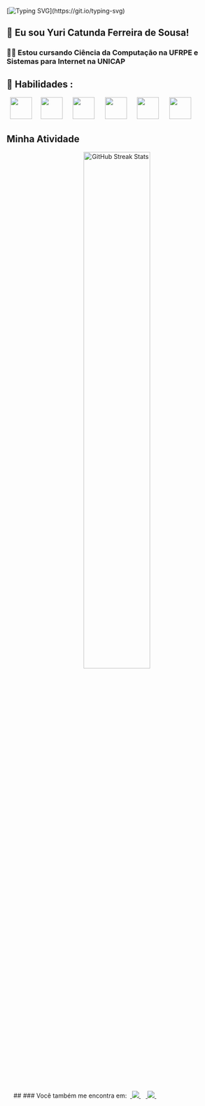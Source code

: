 [![Typing SVG](https://readme-typing-svg.demolab.com?font=Fira+Code&pause=1000&color=00B231&center=falso&vCenter=falso&repeat=verdadeiro&width=435&lines=Ol%C3%A1+amigo%2C+Bem-vindo+ao+meu+perfil!;Hello+Friend%2C+Welcome+to+my+profile!)](https://git.io/typing-svg)
## 👋 Eu sou Yuri Catunda Ferreira de Sousa!
<h3>🧑‍💻 Estou cursando Ciência da Computação na UFRPE e Sistemas para Internet na UNICAP<h3>  
<div></div>

## 🚀 Habilidades :
<div style="display: inline">
  &nbsp;&nbsp;<img width='50' height='50' src="[https://cdn.jsdelivr.net/gh/devicons/devicon/icons/python/python-original.svg](https://img.shields.io/badge/HTML-239120?style=for-the-badge&logo=html5&logoColor=white)" />&nbsp;&nbsp;
  &nbsp;&nbsp;<img width='50' height='50' src="[https://cdn.jsdelivr.net/gh/devicons/devicon/icons/r/r-original.svg](https://img.shields.io/badge/CSS-239120?&style=for-the-badge&logo=css3&logoColor=white)" />&nbsp;&nbsp;&nbsp;
  &nbsp;&nbsp;<img width='50' height='50' src="[https://github.com/devicons/devicon/blob/master/icons/sqldeveloper/sqldeveloper-original.svg](https://img.shields.io/badge/JavaScript-F7DF1E?style=for-the-badge&logo=javascript&logoColor=black)" />&nbsp;&nbsp;&nbsp
  &nbsp;&nbsp;<img width='50' height='50' src="https://img.shields.io/badge/Node.js-43853D?style=for-the-badge&logo=node.js&logoColor=white" />&nbsp;&nbsp;&nbsp
  &nbsp;&nbsp;<img width='50' height='50' src="https://img.shields.io/badge/C%2B%2B-00599C?style=for-the-badge&logo=c%2B%2B&logoColor=white" />&nbsp;&nbsp;&nbsp
  &nbsp;&nbsp;<img width='50' height='50' src="https://img.shields.io/badge/React-20232A?style=for-the-badge&logo=react&logoColor=61DAFB" />&nbsp;&nbsp;&nbsp
</div> 

## Minha Atividade
<div align="center">
  <img src="https://github-readme-streak-stats.herokuapp.com?user=yuuricathugaa&theme=radical&mode=weekly" width="55%" alt="GitHub Streak Stats">
</div>
 &nbsp;
 &nbsp;
##
### Você também me encontra em:
&nbsp;<a href="https://www.linkedin.com/in/yuri-catunda-5316402a3/">
  <img src="https://img.shields.io/badge/linkedin-%230077B5.svg?style=for-the-badge&logo=linkedin&logoColor=white">
</a>&nbsp;
&nbsp;<a href="[https://www.instagram.com/walter_crasto/](https://www.instagram.com/yuri.catunda/?hl=pt_BR)">
  <img src="https://img.shields.io/badge/Instagram-%23E4405F.svg?style=for-the-badge&logo=Instagram&logoColor=white">
</a>&nbsp;
